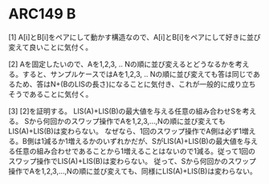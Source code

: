 # ARC149 B

[1] A[i]とB[i]をペアにして動かす構造なので、A[i]とB[i]をペアにして好きに並び変えて良いことに気付く。

[2] Aを固定したいので、Aを1,2,3, .. Nの順に並び変えるとどうなるかを考える。すると、サンプルケースではAを1,2,3, .. Nの順に並び変えても答は同じであるため、答はN+(BのLISの長さ)になることに気付き、これが一般的に成り立ちそうであることに気付く。

[3] [2]を証明する。
LIS(A)+LIS(B)の最大値を与える任意の組み合わせSを考える。
Sから何回かのスワップ操作でAを1,2,3,...,Nの順に並び変えてもLIS(A)+LIS(B)は変わらない。
なぜなら、1回のスワップ操作でA側は必ず1増える。B側は1減るか1増えるかのいずれかだが、SがLIS(A)+LIS(B)の最大値を与える任意の組み合わせであることから1増えることはないので1減る。従って1回のスワップ操作でLIS(A)+LIS(B)は変わらない。
従って、Sから何回かのスワップ操作でAを1,2,3,...,Nの順に並び変えても、同様にLIS(A)+LIS(B)は変わらない。
